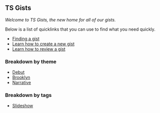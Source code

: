 ## TS Gists
_Welcome to TS Gists, the new home for all of our gists._

Below is a list of quicklinks that you can use to find what you need quickly. 

- [Finding a gist]()
- [Learn how to create a new gist]()
- [Learn how to review a gist]()

### Breakdown by theme
- [Debut](https://github.com/DarraghJC/gist-test/issues?q=is%3Aissue+is%3Aopen+label%3A%22Theme%3A+Debut%22)
- [Brooklyn]()
- [Narrative]()

### Breakdown by tags
-  [Slideshow](https://github.com/DarraghJC/gist-test/issues?q=is%3Aissue+is%3Aopen+label%3A%22Section%3A+Slideshow%22)
